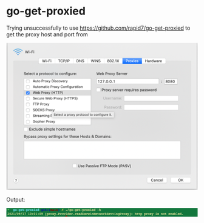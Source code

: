 # go-get-proxied

Trying unsuccessfully to use https://github.com/rapid7/go-get-proxied to get the proxy host and port from 

![image](https://github.com/carloshungwhs/go-get-proxied/blob/main/docs/macOS-System-Preferences-Proxy.png)

Output:

![image](https://github.com/carloshungwhs/go-get-proxied/blob/main/docs/output-go-get-proxied.png)
